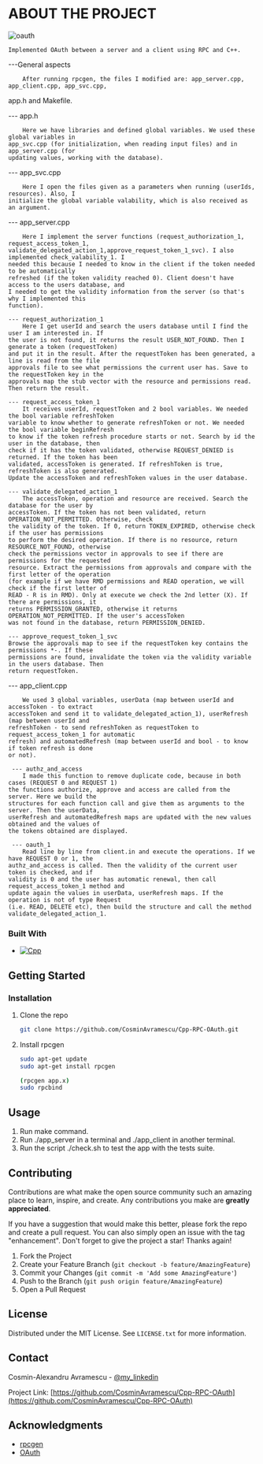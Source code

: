 <!-- ABOUT THE PROJECT -->
# ABOUT THE PROJECT
![oauth](https://i.imgur.com/8YiiFGq.png)

	Implemented OAuth between a server and a client using RPC and C++.	

---General aspects

        After running rpcgen, the files I modified are: app_server.cpp, app_client.cpp, app_svc.cpp,
app.h and Makefile.

--- app.h

        Here we have libraries and defined global variables. We used these global variables in 
    app_svc.cpp (for initialization, when reading input files) and in app_server.cpp (for 
    updating values, working with the database).

--- app_svc.cpp

        Here I open the files given as a parameters when running (userIds, resources). Also, I 
    initialize the global variable valability, which is also received as an argument. 

--- app_server.cpp

	    Here I implement the server functions (request_authorization_1, request_access_token_1, 
    validate_delegated_action_1,approve_request_token_1_svc). I also implemented check_valability_1. I
    needed this because I needed to know in the client if the token needed to be automatically 
    refreshed (if the token validity reached 0). Client doesn't have access to the users database, and
    I needed to get the validity information from the server (so that's why I implemented this 
    function).
    
    --- request_authorization_1
    	Here I get userId and search the users database until I find the user I am interested in. If
    the user is not found, it returns the result USER_NOT_FOUND. Then I generate a token (requestToken)
    and put it in the result. After the requestToken has been generated, a line is read from the file 
    approvals file to see what permissions the current user has. Save to the requestToken key in the 
    approvals map the stub vector with the resource and permissions read. Then return the result.

    --- request_access_token_1
        It receives userId, requestToken and 2 bool variables. We needed the bool variable refreshToken
    variable to know whether to generate refreshToken or not. We needed the bool variable beginRefresh 
    to know if the token refresh procedure starts or not. Search by id the user in the database, then 
    check if it has the token validated, otherwise REQUEST_DENIED is returned. If the token has been 
    validated, accessToken is generated. If refreshToken is true, refreshToken is also generated. 
    Update the accessToken and refreshToken values in the user database.

    --- validate_delegated_action_1
        The accessToken, operation and resource are received. Search the database for the user by 
    accessToken. If the token has not been validated, return OPERATION_NOT_PERMITTED. Otherwise, check 
    the validity of the token. If 0, return TOKEN_EXPIRED, otherwise check if the user has permissions 
    to perform the desired operation. If there is no resource, return RESOURCE_NOT_FOUND, otherwise 
    check the permissions vector in approvals to see if there are permissions for the requested 
    resource. Extract the permissions from approvals and compare with the first letter of the operation
    (for example if we have RMD permissions and READ operation, we will check if the first letter of 
    READ - R is in RMD). Only at execute we check the 2nd letter (X). If there are permissions, it 
    returns PERMISSION_GRANTED, otherwise it returns OPERATION_NOT_PERMITTED. If the user's accessToken
    was not found in the database, return PERMISSION_DENIED. 

    --- approve_request_token_1_svc        
	Browse the approvals map to see if the requestToken key contains the permissions *-. If these 
    permissions are found, invalidate the token via the validity variable in the users database. Then 
    return requestToken.

--- app_client.cpp

    	We used 3 global variables, userData (map between userId and accessToken - to extract 
    accessToken and send it to validate_delegated_action_1), userRefresh (map between userId and 
    refreshToken - to send refreshToken as requestToken to request_access_token_1 for automatic 
    refresh) and automatedRefresh (map between userId and bool - to know if token refresh is done
    or not).
    
     --- authz_and_access
        I made this function to remove duplicate code, because in both cases (REQUEST 0 and REQUEST 1) 
    the functions authorize, approve and access are called from the server. Here we build the 
    structures for each function call and give them as arguments to the server. Then the userData, 
    userRefresh and automatedRefresh maps are updated with the new values obtained and the values of 
    the tokens obtained are displayed. 
    
     --- oauth_1
        Read line by line from client.in and execute the operations. If we have REQUEST 0 or 1, the 
    authz_and_access is called. Then the validity of the current user token is checked, and if 
    validity is 0 and the user has automatic renewal, then call request_access_token_1 method and 
    update again the values in userData, userRefresh maps. If the operation is not of type Request
    (i.e. READ, DELETE etc), then build the structure and call the method 
    validate_delegated_action_1.



### Built With
* [![Cpp][Cpp]][Cpp-url]


<!-- GETTING STARTED -->
## Getting Started

### Installation

1. Clone the repo
   ```sh
   git clone https://github.com/CosminAvramescu/Cpp-RPC-OAuth.git
   ```
2. Install rpcgen
   ```sh
   sudo apt-get update
   sudo apt-get install rpcgen

   (rpcgen app.x)
   sudo rpcbind
   ```


<!-- USAGE EXAMPLES -->
## Usage

1. Run make command.
2. Run ./app_server in a terminal and ./app_client in another terminal. 
3. Run the script ./check.sh to test the app with the tests suite.


<!-- CONTRIBUTING -->
## Contributing

Contributions are what make the open source community such an amazing place to learn, inspire, and create. Any contributions you make are **greatly appreciated**.

If you have a suggestion that would make this better, please fork the repo and create a pull request. You can also simply open an issue with the tag "enhancement".
Don't forget to give the project a star! Thanks again!

1. Fork the Project
2. Create your Feature Branch (`git checkout -b feature/AmazingFeature`)
3. Commit your Changes (`git commit -m 'Add some AmazingFeature'`)
4. Push to the Branch (`git push origin feature/AmazingFeature`)
5. Open a Pull Request


<!-- LICENSE -->
## License

Distributed under the MIT License. See `LICENSE.txt` for more information.



<!-- CONTACT -->
## Contact

Cosmin-Alexandru Avramescu - [@my_linkedin](https://www.linkedin.com/in/cosmin-avramescu/)

Project Link: [https://github.com/CosminAvramescu/Cpp-RPC-OAuth](https://github.com/CosminAvramescu/Cpp-RPC-OAuth)


<!-- ACKNOWLEDGMENTS -->
## Acknowledgments

* [rpcgen](https://docs.oracle.com/cd/E19683-01/816-1435/rpcgenpguide-21470/index.html)
* [OAuth](https://www.soapui.org/docs/oauth1/oauth1-overview/)



<!-- MARKDOWN LINKS & IMAGES -->
<!-- https://www.markdownguide.org/basic-syntax/#reference-style-links -->
[license-shield]: https://img.shields.io/github/license/othneildrew/Best-README-Template.svg?style=for-the-badge
[license-url]: https://github.com/othneildrew/Best-README-Template/blob/master/LICENSE.txt
[linkedin-shield]: https://img.shields.io/badge/-LinkedIn-black.svg?style=for-the-badge&logo=linkedin&colorB=555
[linkedin-url]: https://linkedin.com/in/othneildrew
[product-screenshot]: images/screenshot.png
[Cpp]: https://img.shields.io/badge/c++-%2300599C.svg?style=for-the-badge&logo=c%2B%2B&logoColor=white
[Cpp-url]: https://isocpp.org/
